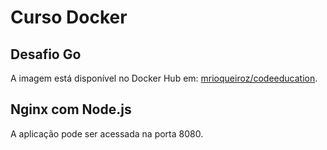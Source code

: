 # Curso Docker

## Desafio Go

A imagem está disponível no Docker Hub em:
[mrioqueiroz/codeeducation](https://hub.docker.com/repository/docker/mrioqueiroz/codeeducation).

## Nginx com Node.js

A aplicação pode ser acessada na porta 8080.
